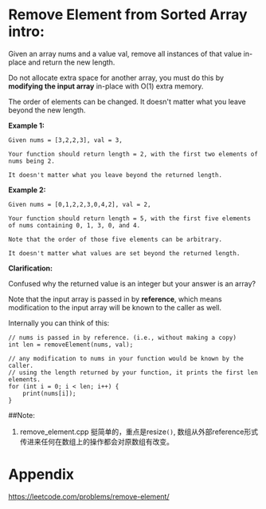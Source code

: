 # Remove Element from Sorted Array intro:
Given an array nums and a value val, remove all instances of that value in-place and return the new length.

Do not allocate extra space for another array, you must do this by **modifying the input array** in-place with O(1) extra memory.

The order of elements can be changed. It doesn't matter what you leave beyond the new length.

**Example 1:**
```
Given nums = [3,2,2,3], val = 3,

Your function should return length = 2, with the first two elements of nums being 2.

It doesn't matter what you leave beyond the returned length.
```
**Example 2:**
```
Given nums = [0,1,2,2,3,0,4,2], val = 2,

Your function should return length = 5, with the first five elements of nums containing 0, 1, 3, 0, and 4.

Note that the order of those five elements can be arbitrary.

It doesn't matter what values are set beyond the returned length.
```
**Clarification:**

Confused why the returned value is an integer but your answer is an array?

Note that the input array is passed in by **reference**, which means modification to the input array will be known to the caller as well.

Internally you can think of this:
```
// nums is passed in by reference. (i.e., without making a copy)
int len = removeElement(nums, val);

// any modification to nums in your function would be known by the caller.
// using the length returned by your function, it prints the first len elements.
for (int i = 0; i < len; i++) {
    print(nums[i]);
}
```


##Note:
1. remove_element.cpp
	挺简单的，重点是resize`()`, 数组从外部reference形式传进来任何在数组上的操作都会对原数组有改变。

# Appendix
https://leetcode.com/problems/remove-element/